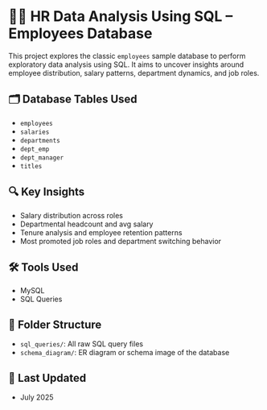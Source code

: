 # 👩‍💼 HR Data Analysis Using SQL – Employees Database

This project explores the classic `employees` sample database to perform exploratory data analysis using SQL. It aims to uncover insights around employee distribution, salary patterns, department dynamics, and job roles.

## 🗂️ Database Tables Used
- `employees`
- `salaries`
- `departments`
- `dept_emp`
- `dept_manager`
- `titles`

## 🔍 Key Insights
- Salary distribution across roles
- Departmental headcount and avg salary
- Tenure analysis and employee retention patterns
- Most promoted job roles and department switching behavior

## 🛠️ Tools Used
- MySQL 
- SQL Queries

## 📁 Folder Structure
- `sql_queries/`: All raw SQL query files
- `schema_diagram/`: ER diagram or schema image of the database

## 📅 Last Updated
- July 2025
